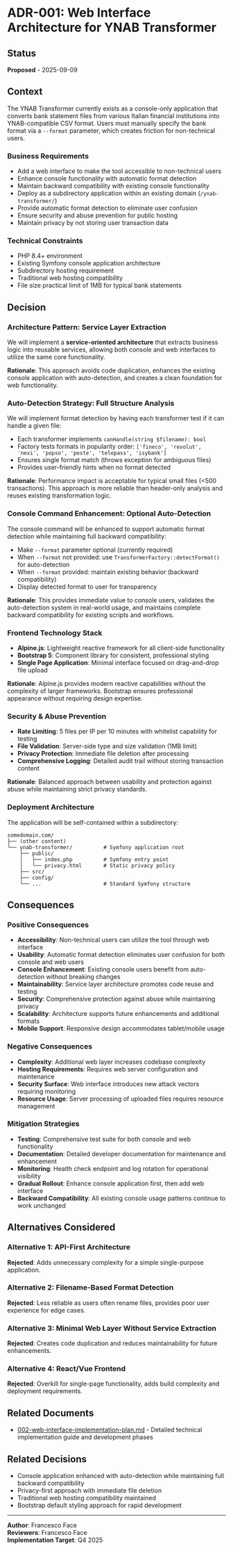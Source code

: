 # ADR-001: Web Interface Architecture for YNAB Transformer

## Status
**Proposed** - 2025-09-09

## Context
The YNAB Transformer currently exists as a console-only application that converts bank statement files from various Italian financial institutions into YNAB-compatible CSV format. Users must manually specify the bank format via a `--format` parameter, which creates friction for non-technical users.

### Business Requirements
- Add a web interface to make the tool accessible to non-technical users
- Enhance console functionality with automatic format detection
- Maintain backward compatibility with existing console functionality
- Deploy as a subdirectory application within an existing domain (`/ynab-transformer/`)
- Provide automatic format detection to eliminate user confusion
- Ensure security and abuse prevention for public hosting
- Maintain privacy by not storing user transaction data

### Technical Constraints
- PHP 8.4+ environment
- Existing Symfony console application architecture
- Subdirectory hosting requirement
- Traditional web hosting compatibility
- File size practical limit of 1MB for typical bank statements

## Decision

### Architecture Pattern: Service Layer Extraction
We will implement a **service-oriented architecture** that extracts business logic into reusable services, allowing both console and web interfaces to utilize the same core functionality.

**Rationale**: This approach avoids code duplication, enhances the existing console application with auto-detection, and creates a clean foundation for web functionality.

### Auto-Detection Strategy: Full Structure Analysis
We will implement format detection by having each transformer test if it can handle a given file:
- Each transformer implements `canHandle(string $filename): bool`
- Factory tests formats in popularity order: `['fineco', 'revolut', 'nexi', 'popso', 'poste', 'telepass', 'isybank']`
- Ensures single format match (throws exception for ambiguous files)
- Provides user-friendly hints when no format detected

**Rationale**: Performance impact is acceptable for typical small files (<500 transactions). This approach is more reliable than header-only analysis and reuses existing transformation logic.

### Console Command Enhancement: Optional Auto-Detection
The console command will be enhanced to support automatic format detection while maintaining full backward compatibility:
- Make `--format` parameter optional (currently required)
- When `--format` not provided: use `TransformerFactory::detectFormat()` for auto-detection
- When `--format` provided: maintain existing behavior (backward compatibility)
- Display detected format to user for transparency

**Rationale**: This provides immediate value to console users, validates the auto-detection system in real-world usage, and maintains complete backward compatibility for existing scripts and workflows.

### Frontend Technology Stack
- **Alpine.js**: Lightweight reactive framework for all client-side functionality
- **Bootstrap 5**: Component library for consistent, professional styling
- **Single Page Application**: Minimal interface focused on drag-and-drop file upload

**Rationale**: Alpine.js provides modern reactive capabilities without the complexity of larger frameworks. Bootstrap ensures professional appearance without requiring design expertise.

### Security & Abuse Prevention
- **Rate Limiting**: 5 files per IP per 10 minutes with whitelist capability for testing
- **File Validation**: Server-side type and size validation (1MB limit)
- **Privacy Protection**: Immediate file deletion after processing
- **Comprehensive Logging**: Detailed audit trail without storing transaction content

**Rationale**: Balanced approach between usability and protection against abuse while maintaining strict privacy standards.

### Deployment Architecture
The application will be self-contained within a subdirectory:
```
somedomain.com/
├── (other content)
└── ynab-transformer/          # Symfony application root
    ├── public/
    │   ├── index.php          # Symfony entry point
    │   └── privacy.html       # Static privacy policy
    ├── src/
    ├── config/
    └── ...                    # Standard Symfony structure
```

## Consequences

### Positive Consequences
- **Accessibility**: Non-technical users can utilize the tool through web interface
- **Usability**: Automatic format detection eliminates user confusion for both console and web users
- **Console Enhancement**: Existing console users benefit from auto-detection without breaking changes
- **Maintainability**: Service layer architecture promotes code reuse and testing
- **Security**: Comprehensive protection against abuse while maintaining privacy
- **Scalability**: Architecture supports future enhancements and additional formats
- **Mobile Support**: Responsive design accommodates tablet/mobile usage

### Negative Consequences
- **Complexity**: Additional web layer increases codebase complexity
- **Hosting Requirements**: Requires web server configuration and maintenance
- **Security Surface**: Web interface introduces new attack vectors requiring monitoring
- **Resource Usage**: Server processing of uploaded files requires resource management

### Mitigation Strategies
- **Testing**: Comprehensive test suite for both console and web functionality
- **Documentation**: Detailed developer documentation for maintenance and enhancement
- **Monitoring**: Health check endpoint and log rotation for operational visibility
- **Gradual Rollout**: Enhance console application first, then add web interface
- **Backward Compatibility**: All existing console usage patterns continue to work unchanged

## Alternatives Considered

### Alternative 1: API-First Architecture
**Rejected**: Adds unnecessary complexity for a simple single-purpose application.

### Alternative 2: Filename-Based Format Detection
**Rejected**: Less reliable as users often rename files, provides poor user experience for edge cases.

### Alternative 3: Minimal Web Layer Without Service Extraction
**Rejected**: Creates code duplication and reduces maintainability for future enhancements.

### Alternative 4: React/Vue Frontend
**Rejected**: Overkill for single-page functionality, adds build complexity and deployment requirements.

## Related Documents
- [002-web-interface-implementation-plan.md](./002-web-interface-implementation-plan.md) - Detailed technical implementation guide and development phases

## Related Decisions
- Console application enhanced with auto-detection while maintaining full backward compatibility
- Privacy-first approach with immediate file deletion
- Traditional web hosting compatibility maintained
- Bootstrap default styling approach for rapid development

---

**Author**: Francesco Face  
**Reviewers**: Francesco Face  
**Implementation Target**: Q4 2025
